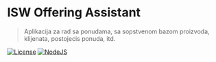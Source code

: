 # ISW Offering Assistant
> Aplikacija za rad sa ponudama, sa sopstvenom bazom proizvoda, klijenata, postojecis ponuda, itd.

[![License](https://img.shields.io/badge/License-GPLv3-red.svg)](https://www.gnu.org/licenses/gpl-3.0.html)
[![NodeJS](https://img.shields.io/badge/NodeJS-22.14.0-olive.svg)](https://nodejs.org/en)

